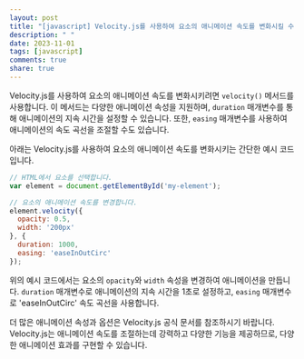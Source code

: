```yaml
---
layout: post
title: "[javascript] Velocity.js를 사용하여 요소의 애니메이션 속도를 변화시킬 수 있나요?"
description: " "
date: 2023-11-01
tags: [javascript]
comments: true
share: true
---
```


Velocity.js를 사용하여 요소의 애니메이션 속도를 변화시키려면 `velocity()` 메서드를 사용합니다. 이 메서드는 다양한 애니메이션 속성을 지원하며, `duration` 매개변수를 통해 애니메이션의 지속 시간을 설정할 수 있습니다. 또한, `easing` 매개변수를 사용하여 애니메이션의 속도 곡선을 조절할 수도 있습니다.

아래는 Velocity.js를 사용하여 요소의 애니메이션 속도를 변화시키는 간단한 예시 코드입니다.

```javascript
// HTML에서 요소를 선택합니다.
var element = document.getElementById('my-element');

// 요소의 애니메이션 속도를 변경합니다.
element.velocity({ 
  opacity: 0.5, 
  width: '200px' 
}, { 
  duration: 1000, 
  easing: 'easeInOutCirc' 
});
```

위의 예시 코드에서는 요소의 `opacity`와 `width` 속성을 변경하여 애니메이션을 만듭니다. `duration` 매개변수로 애니메이션의 지속 시간을 1초로 설정하고, `easing` 매개변수로 'easeInOutCirc' 속도 곡선을 사용합니다.

더 많은 애니메이션 속성과 옵션은 Velocity.js 공식 문서를 참조하시기 바랍니다. Velocity.js는 애니메이션 속도를 조절하는데 강력하고 다양한 기능을 제공하므로, 다양한 애니메이션 효과를 구현할 수 있습니다.